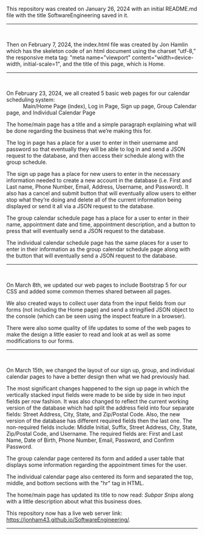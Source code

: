 This repository was created on January 26, 2024 with an initial README.md file with the title SoftwareEngineering saved in it. 
<hr> <br>


Then on February 7, 2024, the index.html file was created by Jon Hamlin which has the skeleton code of an html document using the charset “utf-8,” the responsive meta tag:
"meta name="viewport" content="width=device-width, initial-scale=1", and the title of this page, which is Home. 
<hr> <br>


On February 23, 2024, we all created 5 basic web pages for our calendar scheduling system:  
&ensp; &ensp; &ensp; &ensp; Main/Home Page (index), Log in Page, Sign up page, Group Calendar page, and Individual Calendar Page 


The home/main page has a title and a simple paragraph explaining what will be done regarding the business that we’re making this for. 


The log in page has a place for a user to enter in their username and password so that eventually they will be able to log in and send a JSON request to the database, and then access their schedule along with the group schedule. 


The sign up page has a place for new users to enter in the necessary information needed to create a new account in the database (i.e. First and Last name, Phone Number, Email, Address, Username, and Password). It also has a cancel and submit button that will eventually allow users to either stop what they’re doing and delete all of the current information being displayed or send it all via a JSON request to the database. 


The group calendar schedule page has a place for a user to enter in their name, appointment date and time, appointment description, and a button to press that will eventually send a JSON request to the database. 


The individual calendar schedule page has the same places for a user to enter in their information as the group calendar schedule page along with the button that will eventually send a JSON request to the database. 
<hr> <br>


On March 8th, we updated our web pages to include Bootstrap 5 for our CSS and added some common themes shared between all pages. 


We also created ways to collect user data from the input fields from our forms (not including the Home page) and send a stringified JSON object to the console (which can be seen using the inspect feature in a browser). 


There were also some quality of life updates to some of the web pages to make the design a little easier to read and look at as well as some modifications to our forms. 
<hr> <br>


On March 15th, we changed the layout of our sign up, group, and individual calendar pages to have a better design then what we had previously had. 


The most significant changes happened to the sign up page in which the vertically stacked input fields were made to be side by side in two input fields per row fashion. It was also changed to reflect the current working version of the database which had split the address field into four separate fields: Street Address, City, State, and Zip/Postal Code. 
Also, the new version of the database has different required fields then the last one. The non-required fields include: Middle Initial, Suffix, Street Address, City, State, Zip/Postal Code, and Username. The required fields are: First and Last Name, Date of Birth, Phone Number, Email, Password, and Confirm Password. 


The group calendar page centered its form and added a user table that displays some information regarding the appointment times for the user. 


The individual calendar page also centered its form and separated the top, middle, and bottom sections with the "hr" tag in HTML. 


The home/main page has updated its title to now read: *Subpar Snips* along with a little description about what this business does.


This repository now has a live web server link: https://jonham43.github.io/SoftwareEngineering/. 
<hr> <br>


